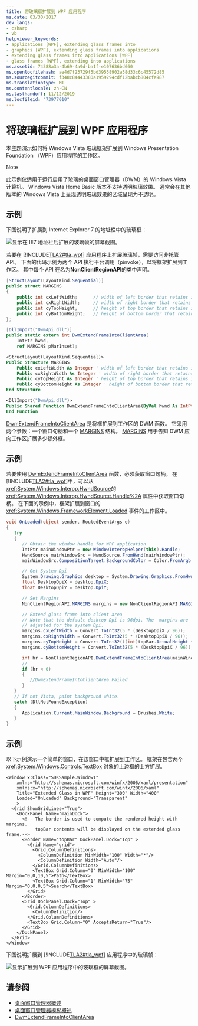 ```yaml
---
title: 将玻璃框扩展到 WPF 应用程序
ms.date: 03/30/2017
dev_langs:
- csharp
- vb
helpviewer_keywords:
- applications [WPF], extending glass frames into
- graphics [WPF], extending glass frames into applications
- extending glass frames into applications [WPF]
- glass frames [WPF], extending into applications
ms.assetid: 74388a3a-4b69-4a9d-ba1f-e107636bd660
ms.openlocfilehash: ae4d7f23729f5bd39558902a58d33c6c45572d85
ms.sourcegitcommit: f348c84443380a1959294cdf12babcb804cfa987
ms.translationtype: MT
ms.contentlocale: zh-CN
ms.lasthandoff: 11/12/2019
ms.locfileid: "73977010"
---
```

# <a name="extend-glass-frame-into-a-wpf-application"></a>将玻璃框扩展到 WPF 应用程序

本主题演示如何将 Windows Vista 玻璃框架扩展到 Windows Presentation Foundation （WPF）应用程序的工作区。

> [!NOTE]
> 此示例仅适用于运行启用了玻璃的桌面窗口管理器（DWM）的 Windows Vista 计算机。 Windows Vista Home Basic 版本不支持透明玻璃效果。 通常会在其他版本的 Windows Vista 上呈现透明玻璃效果的区域呈现为不透明。

## <a name="example"></a>示例

下图说明了扩展到 Internet Explorer 7 的地址栏中的玻璃框：

![显示在 IE7 地址栏后扩展的玻璃帧的屏幕截图。](./media/extend-glass-frame-into-a-wpf-application/internet-explorer-glass-frame-extended-address-bar.png)

若要在 [!INCLUDE[TLA2#tla_wpf](../../../../includes/tla2sharptla-wpf-md.md)] 应用程序上扩展玻璃帧，需要访问非托管 API。 下面的代码示例为两个 API 执行平台调用（pinvoke），以将框架扩展到工作区。 其中每个 API 在名为**NonClientRegionAPI**的类中声明。

```csharp
[StructLayout(LayoutKind.Sequential)]
public struct MARGINS
{
    public int cxLeftWidth;      // width of left border that retains its size
    public int cxRightWidth;     // width of right border that retains its size
    public int cyTopHeight;      // height of top border that retains its size
    public int cyBottomHeight;   // height of bottom border that retains its size
};

[DllImport("DwmApi.dll")]
public static extern int DwmExtendFrameIntoClientArea(
    IntPtr hwnd,
    ref MARGINS pMarInset);
```

```vb
<StructLayout(LayoutKind.Sequential)>
Public Structure MARGINS
    Public cxLeftWidth As Integer ' width of left border that retains its size
    Public cxRightWidth As Integer ' width of right border that retains its size
    Public cyTopHeight As Integer ' height of top border that retains its size
    Public cyBottomHeight As Integer ' height of bottom border that retains its size
End Structure

<DllImport("DwmApi.dll")>
Public Shared Function DwmExtendFrameIntoClientArea(ByVal hwnd As IntPtr, ByRef pMarInset As MARGINS) As Integer
End Function
```

[DwmExtendFrameIntoClientArea](/windows/desktop/api/dwmapi/nf-dwmapi-dwmextendframeintoclientarea) 是将框扩展到工作区的 DWM 函数。 它采用两个参数：一个窗口句柄和一个 [MARGINS](/windows/win32/api/uxtheme/ns-uxtheme-margins) 结构。 [MARGINS](/windows/win32/api/uxtheme/ns-uxtheme-margins) 用于告知 DWM 应向工作区扩展多少额外框。

## <a name="example"></a>示例

若要使用 [DwmExtendFrameIntoClientArea](/windows/desktop/api/dwmapi/nf-dwmapi-dwmextendframeintoclientarea) 函数，必须获取窗口句柄。 在 [!INCLUDE[TLA2#tla_wpf](../../../../includes/tla2sharptla-wpf-md.md)]中，可以从 <xref:System.Windows.Interop.HwndSource>的 <xref:System.Windows.Interop.HwndSource.Handle%2A> 属性中获取窗口句柄。 在下面的示例中，框架扩展到窗口的 <xref:System.Windows.FrameworkElement.Loaded> 事件的工作区中。

```csharp
void OnLoaded(object sender, RoutedEventArgs e)
{
   try
   {
      // Obtain the window handle for WPF application
      IntPtr mainWindowPtr = new WindowInteropHelper(this).Handle;
      HwndSource mainWindowSrc = HwndSource.FromHwnd(mainWindowPtr);
      mainWindowSrc.CompositionTarget.BackgroundColor = Color.FromArgb(0, 0, 0, 0);

      // Get System Dpi
      System.Drawing.Graphics desktop = System.Drawing.Graphics.FromHwnd(mainWindowPtr);
      float DesktopDpiX = desktop.DpiX;
      float DesktopDpiY = desktop.DpiY;

      // Set Margins
      NonClientRegionAPI.MARGINS margins = new NonClientRegionAPI.MARGINS();

      // Extend glass frame into client area
      // Note that the default desktop Dpi is 96dpi. The  margins are
      // adjusted for the system Dpi.
      margins.cxLeftWidth = Convert.ToInt32(5 * (DesktopDpiX / 96));
      margins.cxRightWidth = Convert.ToInt32(5 * (DesktopDpiX / 96));
      margins.cyTopHeight = Convert.ToInt32(((int)topBar.ActualHeight + 5) * (DesktopDpiX / 96));
      margins.cyBottomHeight = Convert.ToInt32(5 * (DesktopDpiX / 96));

      int hr = NonClientRegionAPI.DwmExtendFrameIntoClientArea(mainWindowSrc.Handle, ref margins);
      //
      if (hr < 0)
      {
         //DwmExtendFrameIntoClientArea Failed
      }
   }
   // If not Vista, paint background white.
   catch (DllNotFoundException)
   {
      Application.Current.MainWindow.Background = Brushes.White;
   }
}
```

## <a name="example"></a>示例

以下示例演示一个简单的窗口，在该窗口中框扩展到工作区。 框架在包含两个 <xref:System.Windows.Controls.TextBox> 对象的上边框的上方扩展。

```xaml
<Window x:Class="SDKSample.Window1"
    xmlns="http://schemas.microsoft.com/winfx/2006/xaml/presentation"
    xmlns:x="http://schemas.microsoft.com/winfx/2006/xaml"
    Title="Extended Glass in WPF" Height="300" Width="400"
    Loaded="OnLoaded" Background="Transparent"
    >
  <Grid ShowGridLines="True">
    <DockPanel Name="mainDock">
      <!-- The border is used to compute the rendered height with margins.
           topBar contents will be displayed on the extended glass frame.-->
      <Border Name="topBar" DockPanel.Dock="Top" >
        <Grid Name="grid">
          <Grid.ColumnDefinitions>
            <ColumnDefinition MinWidth="100" Width="*"/>
            <ColumnDefinition Width="Auto"/>
          </Grid.ColumnDefinitions>
          <TextBox Grid.Column="0" MinWidth="100" Margin="0,0,10,5">Path</TextBox>
          <TextBox Grid.Column="1" MinWidth="75" Margin="0,0,0,5">Search</TextBox>
        </Grid>
      </Border>
      <Grid DockPanel.Dock="Top" >
        <Grid.ColumnDefinitions>
          <ColumnDefinition/>
        </Grid.ColumnDefinitions>
        <TextBox Grid.Column="0" AcceptsReturn="True"/>
      </Grid>
    </DockPanel>
  </Grid>
</Window>
```

下图说明扩展到 [!INCLUDE[TLA2#tla_wpf](../../../../includes/tla2sharptla-wpf-md.md)] 应用程序中的玻璃帧：

![显示扩展到 WPF 应用程序中的玻璃框的屏幕截图。](./media/extend-glass-frame-into-a-wpf-application/glass-frame-extended-wpf-application.png)

## <a name="see-also"></a>请参阅

- [桌面窗口管理器概述](/windows/desktop/dwm/dwm-overview)
- [桌面窗口管理器模糊概述](/windows/desktop/dwm/blur-ovw)
- [DwmExtendFrameIntoClientArea](/windows/desktop/api/dwmapi/nf-dwmapi-dwmextendframeintoclientarea)

